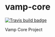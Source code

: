 # vamp-core

[![Travis build badge](https://travis-ci.org/magneticio/vamp-core.svg?branch=master)](https://travis-ci.org/magneticio/vamp-core)

Vamp Core Project
